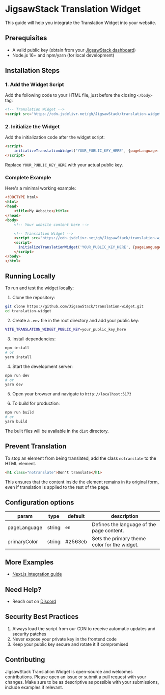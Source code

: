 # JigsawStack Translation Widget

This guide will help you integrate the Translation Widget into your website.


## Prerequisites
- A valid public key (obtain from your [JigsawStack dashboard](https://jigsawstack.com))
- Node.js 16+ and npm/yarn (for local development)

## Installation Steps

### 1. Add the Widget Script
Add the following code to your HTML file, just before the closing `</body>` tag:

```html
<!-- Translation Widget -->
<script src="https://cdn.jsdelivr.net/gh/JigsawStack/translation-widget/translate-widget.min.js"></script>
```

### 2. Initialize the Widget
Add the initialization code after the widget script:

```html
<script>
    initializeTranslationWidget('YOUR_PUBLIC_KEY_HERE', {pageLanguage: 'en'});
</script>
```

Replace `YOUR_PUBLIC_KEY_HERE` with your actual public key.

### Complete Example
Here's a minimal working example:

```html
<!DOCTYPE html>
<html>
<head>
    <title>My Website</title>
</head>
<body>
    <!-- Your website content here -->

    <!-- Translation Widget -->
    <script src="https://cdn.jsdelivr.net/gh/JigsawStack/translation-widget/translate-widget.min.js"></script>
    <script>
      initializeTranslationWidget('YOUR_PUBLIC_KEY_HERE', {pageLanguage: 'en'});
    </script>
</body>
</html>
```

## Running Locally

To run and test the widget locally:

1. Clone the repository:
```bash
git clone https://github.com/JigsawStack/translation-widget.git
cd translation-widget
```

2. Create a `.env` file in the root directory and add your public key:
```bash
VITE_TRANSLATION_WIDGET_PUBLIC_KEY=your_public_key_here
```

3. Install dependencies:
```bash
npm install
# or
yarn install
```

4. Start the development server:
```bash
npm run dev
# or
yarn dev
```

5. Open your browser and navigate to `http://localhost:5173`

6. To build for production:
```bash
npm run build
# or
yarn build
```

The built files will be available in the `dist` directory.

## Prevent Translation
To stop an element from being translated, add the class `notranslate` to the HTML element.
```html
<h1 class="notranslate">Don't translate</h1>
```
This ensures that the content inside the element remains in its original form, even if  translation is applied to the rest of the page.

## Configuration options

| param          | type   | default   | description                                 |
|-----------------|--------|-----------|---------------------------------------------|
| pageLanguage    | string | `en`   | Defines the language of the page content.   |
| primaryColor    | string | #2563eb   | Sets the primary theme color for the widget.  |


## More Examples

- [Next.js integration guide](./examples/nextjs/README.md)

## Need Help?

- Reach out on [Discord](https://discord.gg/dj8fMBpnqd)

## Security Best Practices

1. Always load the script from our CDN to receive automatic updates and security patches
2. Never expose your private key in the frontend code
3. Keep your public key secure and rotate it if compromised


## Contributing
JigsawStack Translation Widget is open-source and welcomes contributions. Please open an issue or submit a pull request with your changes. Make sure to be as descriptive as possible with your submissions, include examples if relevant.
